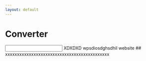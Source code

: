 ```yaml
---
layout: default
---
```


# Converter
<input type="number" id="ip2"/>
XDXDXD wpsdiosdghsdhil website
## xxxxxxxxxxxxxxxxxxxxxxxxxxxxxxxxxxxxxxxxxxxx
